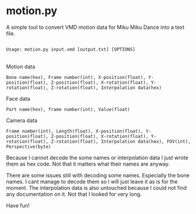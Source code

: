 # motion.py

A simple tool to convert VMD motion data for Miku Miku Dance into a text file.

<code>
Usage: motion.py input.vmd [output.txt] [OPTIONS]
</code>
<br />
<p>Motion data<br />
<code>
Bone name(hex), Frame number(int), X-position(float), Y-position(float), Z-position(float), X-rotation(float), Y-rotation(float), Z-rotation(float), Interpolation data(hex)
</code></p>
<p>
Face data<br />
<code>
Part name(hex), frame number(int), Value(float)
</code></p>
<p>
Camera data<br />
<code>
Frame number(int), Length(float), X-position(float), Y-position(float), Z-position(float), X-rotation(float), Y-rotation(float), Z-rotation(float), Interpolation data(hex), FOV(int), Perspective(byte)
</code></p>

<p>
Because I cannot decode the some names or interpolation data I just wrote them as hex code. Not that it matters what their names are anyway.</p>
<p>
There are some issues still with decoding some names. Especially the bone names. I cant manage to decode them so I will just leave it as is for the moment.
The interpolation data is also untouched because I could not find any documentation on it. Not that I looked for very long.</p>
<p>
Have fun!
</p>
